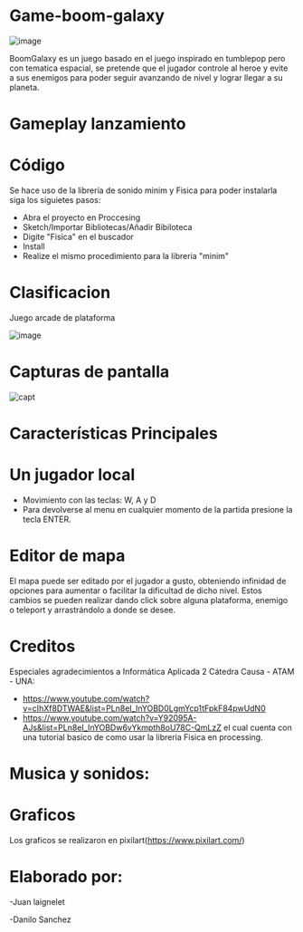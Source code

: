 # Game-boom-galaxy

![image](https://user-images.githubusercontent.com/89653251/136491816-61748d26-1e06-4bca-a28c-e29666b756d7.png)

BoomGalaxy es un juego basado en el juego inspirado en  tumblepop pero con tematica espacial, se pretende que el jugador controle al heroe y evite a sus enemigos para poder seguir avanzando de nivel y lograr llegar a su planeta.

# Gameplay lanzamiento


# Código

Se hace uso de la librería de sonido minim y Fisica para poder instalarla siga los siguietes pasos:

* Abra el proyecto en Proccesing
* Sketch/Importar Bibliotecas/Añadir Bibiloteca
* Digite "Fisica" en el buscador
* Install
* Realize el mismo procedimiento para la libreria "minim"


# Clasificacion
Juego arcade de plataforma


![image](https://user-images.githubusercontent.com/89653251/136489860-dd84e1c6-1b63-4352-bcf4-9ad8a6895c98.png) 

# Capturas de pantalla
![capt](https://user-images.githubusercontent.com/75026769/138352414-4993608f-200e-46a0-8fd4-d38ee8cfdb3b.png)

# Características Principales 

# Un jugador local
* Movimiento con las teclas: W, A y D
* Para devolverse al menu en cualquier momento de la partida presione la tecla ENTER.

# Editor de mapa
 El mapa puede ser editado por el jugador a gusto, obteniendo infinidad de opciones para aumentar o facilitar la dificultad de dicho nivel.
 Estos cambios se pueden realizar dando click sobre alguna plataforma, enemigo o teleport y arrastrándolo a donde se desee.

# Creditos
Especiales agradecimientos a Informática Aplicada 2 Cátedra Causa - ATAM - UNA: 
* https://www.youtube.com/watch?v=cIhXf8DTWAE&list=PLn8eI_InYOBD0LgmYcp1tFpkF84pwUdN0 
* https://www.youtube.com/watch?v=Y92095A-AJs&list=PLn8eI_InYOBDw6vYkmpth8oU78C-QmLzZ
el cual cuenta con una tutorial basico de como usar la libreria Fisica en processing.

# Musica y sonidos:

# Graficos
Los graficos se realizaron en pixilart(https://www.pixilart.com/)

# Elaborado por:
-Juan laignelet

-Danilo Sanchez



